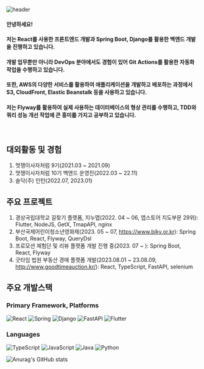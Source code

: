 ![header](https://capsule-render.vercel.app/api?type=waving&color=timeGradient&height=300&section=header&text=Soyul's%20Github&fontSize=90&animation=FadIn)

#### 안녕하세요!

#### 저는 React를 사용한 프론트엔드 개발과 Spring Boot, Django를 활용한 백엔드 개발을 진행하고 있습니다. 
#### 개발 업무뿐만 아니라 DevOps 분야에서도 경험이 있어 Git Actions를 활용한 자동화 작업을 수행하고 있습니다.

#### 또한, AWS의 다양한 서비스를 활용하여 애플리케이션을 개발하고 배포하는 과정에서 S3, CloudFront, Elastic Beanstalk 등을 사용하고 있습니다.
#### 저는 Flyway를 활용하여 실제 사용하는 데이터베이스의 형상 관리를 수행하고, TDD와 쿼리 성능 개선 작업에 큰 흥미를 가지고 공부하고 있습니다.

<br/>

## 대외활동 및 경험
1. 멋쟁이사자처럼 9기(2021.03 ~ 2021.09)
2. 멋쟁이사자처럼 10기 백엔드 운영진(2022.03 ~ 22.11) 
3. 솔닥(주) 인턴(2022.07, 2023.01)

## 주요 프로젝트
1. 경상국립대학교 길찾기 플랫폼, 지누맵(2022. 04 ~ 06, 앱스토어 지도부문 29위): Flutter, NodeJS, GetX, TmapAPI, nginx
2. 부산국제어린이청소년영화제(2023. 05 ~ 07, https://www.biky.or.kr): Spring Boot, React, Flyway, QueryDsl
3. 프로모션 체험단 및 리뷰 플랫폼 개발 진행 중(2023. 07 ~ ): Spring Boot, React, Flyway
4. 굿타임 법원 부동산 경매 플랫폼 개발(2023.08.01 ~ 23.08.09, http://www.goodtimeauction.kr/): React, TypeScript, FastAPI, selenium

## 주요 개발스택 
### Primary Framework, Platforms
![React](https://img.shields.io/badge/react-%2320232a.svg?style=for-the-badge&logo=react&logoColor=%2361DAFB)
![Spring](https://img.shields.io/badge/spring-%236DB33F.svg?style=for-the-badge&logo=spring&logoColor=white)
![Django](https://img.shields.io/badge/django-%23092E20.svg?style=for-the-badge&logo=django&logoColor=white)
![FastAPI](https://img.shields.io/badge/FastAPI-005571?style=for-the-badge&logo=fastapi)
![Flutter](https://img.shields.io/badge/Flutter-%2302569B.svg?style=for-the-badge&logo=Flutter&logoColor=white)

### Languages
![TypeScript](https://img.shields.io/badge/typescript-%23007ACC.svg?style=for-the-badge&logo=typescript&logoColor=white)
![JavaScript](https://img.shields.io/badge/javascript-%23323330.svg?style=for-the-badge&logo=javascript&logoColor=%23F7DF1E)
![Java](https://img.shields.io/badge/java-%23ED8B00.svg?style=for-the-badge&logo=java&logoColor=white)
![Python](https://img.shields.io/badge/python-3670A0?style=for-the-badge&logo=python&logoColor=ffdd54)



![Anurag's GitHub stats](https://github-readme-stats.vercel.app/api?username=soyuly&show_icons=true&theme=radical)
